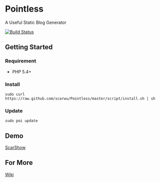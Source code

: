 # Pointless

A Useful Static Blog Generator

[![Build Status](https://travis-ci.org/scarwu/Pointless.png?branch=master)](https://travis-ci.org/scarwu/Pointless)

## Getting Started

### Requirement

* PHP 5.4+

### Install

	sudo curl https://raw.github.com/scarwu/Pointless/master/script/install.sh | sh

### Update

	sudo poi update

## Demo

[ScarShow](http://scar.simcz.tw)

## For More

[Wiki](https://github.com/scarwu/Pointless/wiki)